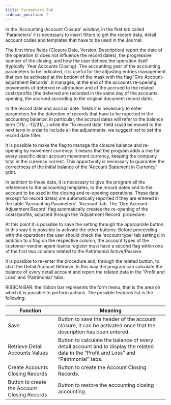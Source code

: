 ```yaml
---
title: Parameters Tab
sidebar_position: 2
---
```


In the 'Accounting-Account Closure' window, in the first tab called 'Parameters' it is necessary to insert filters to get the record data, detail account codes and templates that have to be used in the Journal.

The first three fields (Closure Date, Version, Description) report the date of the operation (it does not influence the record dates), the progressive number of the closing, and how the user defines the operation itself (typically  Year Accounts Closing). The accounting year of the accounting parameters to be indicated, it is useful for the adjusting entries management that can be activated at the bottom of the mask with the flag 'Giro Account-adjustment Records': it manages, at the end of the accounts re-opening, movements of deferred re-attribution and of the accrued to the related costs/profits (the deferred are recorded in the same day of the accounts opening, the accrued according to the original document record date).

In the record date and accrual date  fields it is necessary to enter parameters for the detection of records that have to be reported in the accounting balance: in particular, the accrual dates will refer to the balance term (1/1/…-12/31/…) while the 'To record date' field could be moved to the next term in order to include all the adjustments: we suggest not to set the record date filter.

It is possible to make the flag to manage the closure balance and re-opening by movement currency: it means that the program adds a line for every specific detail account movement currency, keeping the company total in the currency correct. This opportunity is necessary to guarantee the correctness of the initial balance of the 'Account Statement in Currency' print.

In addition to these data, it is necessary to give the program all the references to the accounting templates, to the record dates and to the account to be used in the closing and re-opening operations. These data (except for record dates) are automatically reported if they are entered in the table 'Accounting Parameters'. 'Account' tab. The 'Giro Account-Adjustment Record' flag automatically creates the re-opening of the costs/profits, adjusted through the 'Adjustment Record' procedure. 

At this point it is possible to save the setting through the appropriate button. In this way it is possible to activate the other buttons. Before proceeding with the operations the user should check the 'account type' tab settings: in addition to a flag on the respective column, the account types of the customer-vendor-agent-banks register must have a second flag within one of the first two columns related to the Patrimonial Active/Passive.

It is possible to re-enter the procedure and, through the related button, to start the Detail Account Retrieve. In this way the program can calculate the balance of every detail account and report the related data in the 'Profit and Loss' and 'Patrimonial' tabs.

RIBBON BAR: the ribbon bar represents the form menu, that is the area on which it is possible to perform actions. The possible features list is the following:



| Function | Meaning |
| --- | --- |
| Save | Button to save the header of the account closure, it can be activated once that the description has been entered. |
| Retrieve Detail Accounts Values | Button to calculate the balance of every detail account and to display the related data in the “Profit and Loss” and “Patrimonial” tabs. |
| Create Accounts Closing Records  | Button to create the Account Closing Records. |
| Button to create the Account Closing Records | Button to restore the accounting closing accounting. |






